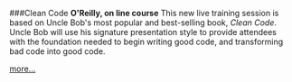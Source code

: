 ###Clean Code
**O'Reilly, on line course**
This new live training session is based on Uncle Bob's most popular and best-selling book, _Clean Code_. 
Uncle Bob will use his signature presentation style to provide attendees with the foundation needed 
to begin writing good code, and transforming bad code into good code.


 [more...](https://learning.oreilly.com/live-training/courses/clean-code/0636920338925/)
